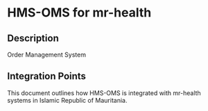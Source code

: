 # HMS-OMS for mr-health

## Description

Order Management System

## Integration Points

This document outlines how HMS-OMS is integrated with mr-health systems in Islamic Republic of Mauritania.
